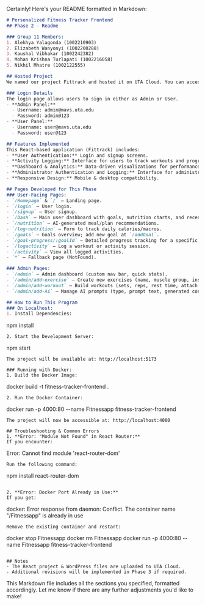 Certainly! Here's your README formatted in Markdown:

```markdown
# Personalized Fitness Tracker Frontend
## Phase 2 - Readme

### Group 11 Members:
1. Alekhya Yalagonda (1002210903)
2. Elizabeth Wanyonyi (1002200288)
3. Kaushal Vibhakar (1002242382)
4. Mohan Krishna Turlapati (1002216058)
5. Nikhil Mhatre (1002122555)

## Hosted Project
We named our project Fittrack and hosted it on UTA Cloud. You can access the hosted project [here](https://knv2382.uta.cloud/).

### Login Details
The login page allows users to sign in either as Admin or User.
- **Admin Panel:**
  - Username: admin@mavs.uta.edu
  - Password: admin@123
- **User Panel:**
  - Username: user@mavs.uta.edu
  - Password: user@123

## Features Implemented
This React-based application (Fittrack) includes:
- **User Authentication:** Login and signup screens.
- **Activity Logging:** Interface for users to track workouts and progress.
- **Dashboard & Analytics:** Data-driven visualizations for performance insights.
- **Administrator Authentication and Logging:** Interface for administrator to Login and manage workout plans/exercises.
- **Responsive Design:** Mobile & desktop compatibility.

## Pages Developed for This Phase
### User-Facing Pages:
- `/Homepage` & `/` – Landing page.
- `/login` – User login.
- `/signup` – User signup.
- `/Dash` – Main user dashboard with goals, nutrition charts, and recent activity.
- `/nutrition` – AI-generated meal/plan recommendations.
- `/log-nutrition` – Form to track daily calories/macros.
- `/goals` – Goals overview; add new goal at `/addGoal`.
- `/goal-progress/:goalId` – Detailed progress tracking for a specific goal.
- `/logactivity` – Log a workout or activity session.
- `/activity` – View all logged activities.
- `*` – Fallback page (NotFound).

### Admin Pages:
- `/admin` – Admin dashboard (custom nav bar, quick stats).
- `/admin/add-exercise` – Create new exercises (name, muscle group, instructions).
- `/admin/add-workout` – Build workouts (sets, reps, rest time, attach exercises).
- `/admin/add-Ai` – Manage AI prompts (type, prompt text, generated content).

## How to Run This Program
### On Localhost:
1. Install Dependencies:
   ```
   npm install
   ```
2. Start the Development Server:
   ```
   npm start
   ```
   The project will be available at: http://localhost:5173

### Running with Docker:
1. Build the Docker Image:
   ```
   docker build -t fitness-tracker-frontend .
   ```
2. Run the Docker Container:
   ```
   docker run -p 4000:80 --name Fitnessapp fitness-tracker-frontend
   ```
   The project will now be accessible at: http://localhost:4000

## Troubleshooting & Common Errors
1. **Error: "Module Not Found" in React Router:**
   If you encounter:
   ```
   Error: Cannot find module 'react-router-dom'
   ```
   Run the following command:
   ```
   npm install react-router-dom
   ```

2. **Error: Docker Port Already in Use:**
   If you get:
   ```
   docker: Error response from daemon: Conflict. The container name "/Fitnessapp" is already in use
   ```
   Remove the existing container and restart:
   ```
   docker stop Fitnessapp 
   docker rm Fitnessapp 
   docker run -p 4000:80 --name Fitnessapp fitness-tracker-frontend
   ```

## Notes
- The React project & WordPress files are uploaded to UTA Cloud.
- Additional revisions will be implemented in Phase 3 if required.
```

This Markdown file includes all the sections you specified, formatted accordingly. Let me know if there are any further adjustments you'd like to make!